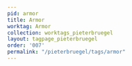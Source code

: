 ```yaml
---
pid: armor
title: Armor
worktag: Armor
collection: worktags_pieterbruegel
layout: tagpage_pieterbruegel
order: '007'
permalink: "/pieterbruegel/tags/armor"
---
```

